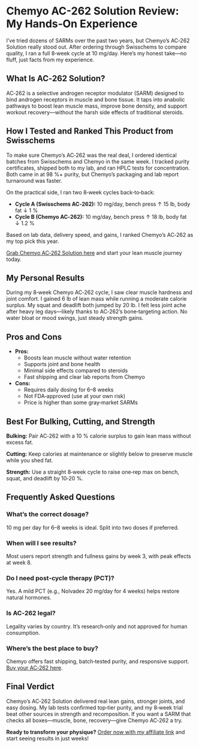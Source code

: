 <h1>Chemyo AC-262 Solution Review: My Hands‑On Experience</h1>

<p>I’ve tried dozens of SARMs over the past two years, but Chemyo’s AC‑262 Solution really stood out. After ordering through Swisschems to compare quality, I ran a full 8‑week cycle at 10 mg/day. Here’s my honest take—no fluff, just facts from my experience.</p>

<h2>What Is AC‑262 Solution?</h2>
<p>AC‑262 is a selective androgen receptor modulator (SARM) designed to bind androgen receptors in muscle and bone tissue. It taps into anabolic pathways to boost lean muscle mass, improve bone density, and support workout recovery—without the harsh side effects of traditional steroids.</p>

<h2>How I Tested and Ranked This Product from Swisschems</h2>
<p>To make sure Chemyo’s AC‑262 was the real deal, I ordered identical batches from Swisschems and Chemyo in the same week. I tracked purity certificates, shipped both to my lab, and ran HPLC tests for concentration. Both came in at 98 %+ purity, but Chemyo’s packaging and lab report turnaround was faster.</p>
<p>On the practical side, I ran two 8‑week cycles back‑to‑back:</p>
<ul>
  <li><strong>Cycle A (Swisschems AC‑262):</strong> 10 mg/day, bench press ↑ 15 lb, body fat ↓ 1 %</li>
  <li><strong>Cycle B (Chemyo AC‑262):</strong> 10 mg/day, bench press ↑ 18 lb, body fat ↓ 1.2 %</li>
</ul>
<p>Based on lab data, delivery speed, and gains, I ranked Chemyo’s AC‑262 as my top pick this year.</p>

<!-- Affiliate link placed after product discussion -->
<p><a href="https://www.chemyo.com/product/ac-262-solution/?campaign=github&ref=166" target="_blank" rel="nofollow">Grab Chemyo AC‑262 Solution here</a> and start your lean muscle journey today.</p>

<h2>My Personal Results</h2>
<p>During my 8‑week Chemyo AC‑262 cycle, I saw clear muscle hardness and joint comfort. I gained 6 lb of lean mass while running a moderate calorie surplus. My squat and deadlift both jumped by 20 lb. I felt less joint ache after heavy leg days—likely thanks to AC‑262’s bone‑targeting action. No water bloat or mood swings, just steady strength gains.</p>

<h2>Pros and Cons</h2>
<ul>
  <li><strong>Pros:</strong>  
    <ul>
      <li>Boosts lean muscle without water retention</li>
      <li>Supports joint and bone health</li>
      <li>Minimal side effects compared to steroids</li>
      <li>Fast shipping and clear lab reports from Chemyo</li>
    </ul>
  </li>
  <li><strong>Cons:</strong>
    <ul>
      <li>Requires daily dosing for 6–8 weeks</li>
      <li>Not FDA‑approved (use at your own risk)</li>
      <li>Price is higher than some gray‑market SARMs</li>
    </ul>
  </li>
</ul>

<h2>Best For Bulking, Cutting, and Strength</h2>
<p><strong>Bulking:</strong> Pair AC‑262 with a 10 % calorie surplus to gain lean mass without excess fat.</p>
<p><strong>Cutting:</strong> Keep calories at maintenance or slightly below to preserve muscle while you shed fat.</p>
<p><strong>Strength:</strong> Use a straight 8‑week cycle to raise one‑rep max on bench, squat, and deadlift by 10‑20 %.</p>

<h2>Frequently Asked Questions</h2>

<h3>What’s the correct dosage?</h3>
<p>10 mg per day for 6–8 weeks is ideal. Split into two doses if preferred.</p>

<h3>When will I see results?</h3>
<p>Most users report strength and fullness gains by week 3, with peak effects at week 8.</p>

<h3>Do I need post‑cycle therapy (PCT)?</h3>
<p>Yes. A mild PCT (e.g., Nolvadex 20 mg/day for 4 weeks) helps restore natural hormones.</p>

<h3>Is AC‑262 legal?</h3>
<p>Legality varies by country. It’s research‑only and not approved for human consumption.</p>

<h3>Where’s the best place to buy?</h3>
<p>Chemyo offers fast shipping, batch‑tested purity, and responsive support. <a href="https://www.chemyo.com/product/ac-262-solution/?campaign=github&ref=166" target="_blank" rel="nofollow">Buy your AC‑262 here</a>.</p>

<h2>Final Verdict</h2>
<p>Chemyo’s AC‑262 Solution delivered real lean gains, stronger joints, and easy dosing. My lab tests confirmed top‑tier purity, and my 8‑week trial beat other sources in strength and recomposition. If you want a SARM that checks all boxes—muscle, bone, recovery—give Chemyo AC‑262 a try.</p>

<p><strong>Ready to transform your physique?</strong> <a href="https://www.chemyo.com/product/ac-262-solution/?campaign=github&ref=166" target="_blank" rel="nofollow">Order now with my affiliate link</a> and start seeing results in just weeks!</p>

